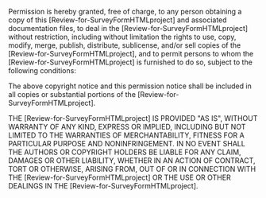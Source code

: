 Permission is hereby granted, free of charge, to any person obtaining a copy of this [Review-for-SurveyFormHTMLproject] and associated documentation files, to deal in the [Review-for-SurveyFormHTMLproject] without restriction, including without limitation the rights to use, copy, modify, merge, publish, distribute, sublicense, and/or sell copies of the [Review-for-SurveyFormHTMLproject], and to permit persons to whom the [Review-for-SurveyFormHTMLproject] is furnished to do so, subject to the following conditions:

The above copyright notice and this permission notice shall be included in all copies or substantial portions of the [Review-for-SurveyFormHTMLproject].

THE [Review-for-SurveyFormHTMLproject] IS PROVIDED "AS IS", WITHOUT WARRANTY OF ANY KIND, EXPRESS OR IMPLIED, INCLUDING BUT NOT LIMITED TO THE WARRANTIES OF MERCHANTABILITY, FITNESS FOR A PARTICULAR PURPOSE AND NONINFRINGEMENT. IN NO EVENT SHALL THE AUTHORS OR COPYRIGHT HOLDERS BE LIABLE FOR ANY CLAIM, DAMAGES OR OTHER LIABILITY, WHETHER IN AN ACTION OF CONTRACT, TORT OR OTHERWISE, ARISING FROM, OUT OF OR IN CONNECTION WITH THE [Review-for-SurveyFormHTMLproject] OR THE USE OR OTHER DEALINGS IN THE [Review-for-SurveyFormHTMLproject].
